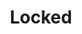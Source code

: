 ---
title: "Locked"
year: 2025
rating: 1.5
stars: "★½"
liked: false
rewatched: false
permalink: "locked-2025"
watched_on: 2025-04-26
---